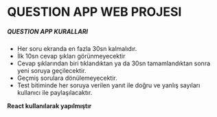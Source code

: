 # QUESTION APP WEB PROJESI


##### QUESTION APP KURALLARI
- Her soru ekranda en fazla 30sn kalmalıdır.
- İlk 10sn cevap şıkları görünmeyecektir
- Cevap şıklarından biri tıklandıktan ya da 30sn tamamlandıktan sonra yeni soruya geçilecektir.
- Geçmiş sorulara dönülemeyecektir.
- Test bitiminde her soruya verilen yanıt ile doğru ve yanlış sayıları kullanıcı ile paylaşılacaktır.




**React kullanılarak yapılmıştır**